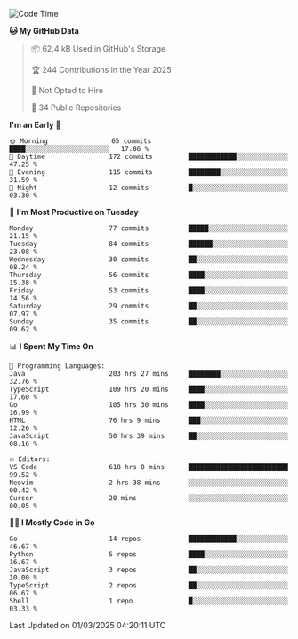 <!--START_SECTION:thansetan-waka-->
![Code Time](http://img.shields.io/badge/Code%20Time-621%20hrs%2014%20mins-blue)

**🐱 My GitHub Data** 

> 📦 62.4 kB Used in GitHub's Storage 
 > 
> 🏆 244 Contributions in the Year 2025
 > 
> 🚫 Not Opted to Hire
 > 
> 📜 34 Public Repositories 
 > 

**I'm an Early 🐤** 

```text
🌞 Morning                65 commits          ████░░░░░░░░░░░░░░░░░░░░░   17.86 % 
🌆 Daytime                172 commits         ████████████░░░░░░░░░░░░░   47.25 % 
🌃 Evening                115 commits         ████████░░░░░░░░░░░░░░░░░   31.59 % 
🌙 Night                  12 commits          █░░░░░░░░░░░░░░░░░░░░░░░░   03.30 % 
```

📅 **I'm Most Productive on Tuesday** 

```text
Monday                   77 commits          █████░░░░░░░░░░░░░░░░░░░░   21.15 % 
Tuesday                  84 commits          ██████░░░░░░░░░░░░░░░░░░░   23.08 % 
Wednesday                30 commits          ██░░░░░░░░░░░░░░░░░░░░░░░   08.24 % 
Thursday                 56 commits          ████░░░░░░░░░░░░░░░░░░░░░   15.38 % 
Friday                   53 commits          ████░░░░░░░░░░░░░░░░░░░░░   14.56 % 
Saturday                 29 commits          ██░░░░░░░░░░░░░░░░░░░░░░░   07.97 % 
Sunday                   35 commits          ██░░░░░░░░░░░░░░░░░░░░░░░   09.62 % 
```

📊 **I Spent My Time On** 

```text
💬 Programming Languages: 
Java                     203 hrs 27 mins     ████████░░░░░░░░░░░░░░░░░   32.76 % 
TypeScript               109 hrs 20 mins     ████░░░░░░░░░░░░░░░░░░░░░   17.60 % 
Go                       105 hrs 30 mins     ████░░░░░░░░░░░░░░░░░░░░░   16.99 % 
HTML                     76 hrs 9 mins       ███░░░░░░░░░░░░░░░░░░░░░░   12.26 % 
JavaScript               50 hrs 39 mins      ██░░░░░░░░░░░░░░░░░░░░░░░   08.16 % 

🔥 Editors: 
VS Code                  618 hrs 8 mins      █████████████████████████   99.52 % 
Neovim                   2 hrs 38 mins       ░░░░░░░░░░░░░░░░░░░░░░░░░   00.42 % 
Cursor                   20 mins             ░░░░░░░░░░░░░░░░░░░░░░░░░   00.05 % 
```

**🧑‍💻 I Mostly Code in Go** 

```text
Go                       14 repos            ████████████░░░░░░░░░░░░░   46.67 % 
Python                   5 repos             ████░░░░░░░░░░░░░░░░░░░░░   16.67 % 
JavaScript               3 repos             ██░░░░░░░░░░░░░░░░░░░░░░░   10.00 % 
TypeScript               2 repos             ██░░░░░░░░░░░░░░░░░░░░░░░   06.67 % 
Shell                    1 repo              █░░░░░░░░░░░░░░░░░░░░░░░░   03.33 % 
```

Last Updated on 01/03/2025 04:20:11 UTC
<!--END_SECTION:thansetan-waka-->